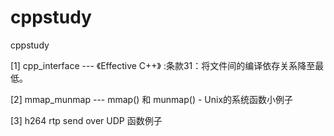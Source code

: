 # cppstudy
cppstudy

[1] cpp_interface --- 《Effective C++》 :条款31：将文件间的编译依存关系降至最低。

[2] mmap_munmap --- mmap() 和 munmap() - Unix的系统函数小例子

[3] h264 rtp send over UDP 函数例子
